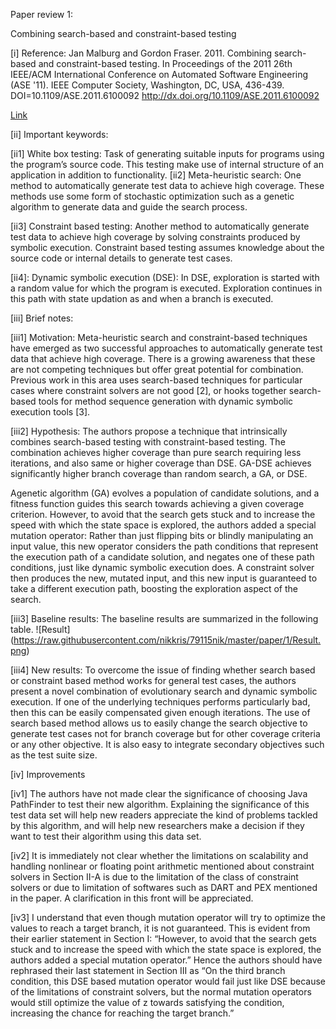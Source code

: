 Paper review 1:

Combining search-based and constraint-based testing

[i] Reference:
Jan Malburg and Gordon Fraser. 2011. Combining search-based and constraint-based testing. In Proceedings of the 2011 26th IEEE/ACM International Conference on Automated Software Engineering (ASE '11). IEEE Computer Society, Washington, DC, USA, 436-439. DOI=10.1109/ASE.2011.6100092 http://dx.doi.org/10.1109/ASE.2011.6100092

[Link](http://dl.acm.org/citation.cfm?id=2190094)

[ii] Important keywords:

[ii1] White box testing: Task of generating suitable inputs for programs using the program’s source code. This testing make use of internal structure of an application in addition to functionality.
[ii2]  Meta-heuristic search: One method to automatically generate test data to achieve high coverage. These methods use some form of stochastic optimization such as a genetic algorithm to generate data and guide the search process.  

[ii3] Constraint based testing: Another method to automatically generate test data to achieve high coverage by solving constraints produced by symbolic execution. Constraint based testing assumes knowledge about the source code or internal details to generate test cases.

[ii4]: Dynamic symbolic execution (DSE): In DSE, exploration is started with a random value for which the program is executed. Exploration continues in this path with state updation as and when a branch is executed.

[iii] Brief notes:

[iii1] Motivation: Meta-heuristic search and constraint-based techniques have emerged as two successful approaches to automatically generate test data that achieve high coverage. There is a growing awareness that these are not competing techniques but offer great potential for combination. Previous work in this area uses search-based techniques for particular cases where constraint solvers are not good [2], or hooks together search-based tools for method sequence generation with dynamic symbolic execution tools [3].

[iii2] Hypothesis: The authors propose a technique that intrinsically combines search-based testing with constraint-based testing. The combination achieves higher coverage than pure search requiring less iterations, and also same or higher coverage than DSE. GA-DSE achieves significantly higher branch coverage than random search, a GA, or DSE.

Agenetic algorithm (GA) evolves a population of candidate solutions, and a fitness function guides this search towards achieving a given coverage criterion. However, to avoid that the search gets stuck and to increase the speed with which the state space is explored, the authors added a special mutation operator: Rather than just flipping bits or blindly manipulating an input value, this new operator considers the path conditions that represent the execution path of a candidate solution, and negates one of these path conditions, just like dynamic symbolic execution does. A constraint solver then produces the new, mutated input, and this new input is guaranteed to take a different execution path, boosting the exploration aspect of the search.

[iii3] Baseline results: The baseline results are summarized in the following table.
![Result] (https://raw.githubusercontent.com/nikkris/79115nik/master/paper/1/Result.png)
 
[iii4] New results: To overcome the issue of finding whether search based or constraint based method works for general test cases, the authors present a novel combination of evolutionary search and dynamic symbolic execution. If one of the underlying techniques performs particularly bad, then this can be easily compensated given enough iterations. The use of search based method allows us to easily change the search objective to generate test cases not for branch coverage but for other coverage criteria or any other objective. It is also easy to integrate secondary objectives such as the test suite size.

[iv] Improvements

[iv1] The authors have not made clear the significance of choosing Java PathFinder to test their new algorithm. Explaining the significance of this test data set will help new readers appreciate the kind of problems tackled by this algorithm, and will help new researchers make a decision if they want to test their algorithm using this data set.

[iv2] It is immediately not clear whether the limitations on scalability and handling nonlinear or floating point arithmetic mentioned about constraint solvers in Section II-A is due to the limitation of the class of constraint solvers or due to limitation of softwares such as DART and PEX mentioned in the paper. A clarification in this front will be appreciated.

[iv3] I understand that even though mutation operator will try to optimize the values to reach a target branch, it is not guaranteed. This is evident from their earlier statement in Section I:  “However, to avoid that the search gets stuck and to increase the speed with which the state space is explored, the authors added a special mutation operator.” Hence the authors should have rephrased their last statement in Section III as “On the third branch condition, this DSE based mutation operator would fail just like DSE because of the limitations of constraint solvers, but the normal mutation operators would still optimize the value of z towards satisfying the condition, increasing the chance for reaching the target branch.”



